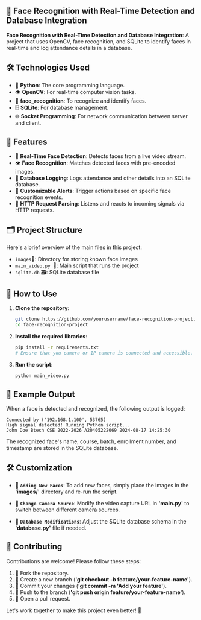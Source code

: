 ## 🎉 Face Recognition with Real-Time Detection and Database Integration

**Face Recognition with Real-Time Detection and Database Integration**: A project that uses OpenCV, face recognition, and SQLite to identify faces in real-time and log attendance details in a database.

## 🛠️ Technologies Used

- 🐍 **Python**: The core programming language.
- 👁️ **OpenCV**: For real-time computer vision tasks.
- 👤 **face_recognition**: To recognize and identify faces.
- 🗄️ **SQLite**: For database management.
- 🌐 **Socket Programming**: For network communication between server and client.


## 🌟 Features

- 🎥 **Real-Time Face Detection**: Detects faces from a live video stream.
- 👁️ **Face Recognition**: Matches detected faces with pre-encoded images.
- 💾 **Database Logging**: Logs attendance and other details into an SQLite database.
- 🔔 **Customizable Alerts**: Trigger actions based on specific face recognition events.
- 📨 **HTTP Request Parsing**: Listens and reacts to incoming signals via HTTP requests.

## 🗂️ Project Structure

Here's a brief overview of the main files in this project:

- `images`📁:  Directory for storing known face images
- `main_video.py `📝: Main script that runs the project
- `sqlite.db` 🗃️: SQLite database file

## 📝 How to Use

1. **Clone the repository**:
    ```bash
    git clone https://github.com/yourusername/face-recognition-project.git
    cd face-recognition-project

    ```

2. **Install the required libraries**:
    ```bash
    pip install -r requirements.txt
    # Ensure that you camera or IP camera is connected and accessible.
    ```

3. **Run the script**:
    ```bash
    python main_video.py
    ```
## 🎉 Example Output
When a face is detected and recognized, the following output is logged:
```plaintext
Connected by ('192.168.1.100', 53765)
High signal detected! Running Python script...
John Doe Btech CSE 2022-2026 A20405222069 2024-08-17 14:25:30
```
The recognized face's name, course, batch, enrollment number, and timestamp are stored in the SQLite database.

## 🛠️ Customization
- 👤 **`Adding New Faces`**: To add new faces, simply place the images in the **'images/'** directory and re-run the script.

- 🎥 **`Change Camera Source`**: Modify the video capture URL in **'main.py'** to switch between different camera sources.

- 💽 **`Database Modifications`**: Adjust the SQLite database schema in the **'database.py'** file if needed.


## 🤝 Contributing
Contributions are welcome! Please follow these steps:

1. 🍴 Fork the repository.
2. 🌿 Create a new branch (**'git checkout -b feature/your-feature-name'**).
3. 📝 Commit your changes (**'git commit -m 'Add your feature'**).
4. 🚀 Push to the branch (**'git push origin feature/your-feature-name'**).
5. 🔄 Open a pull request.

Let's work together to make this project even better! 🎉
